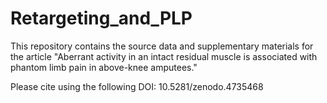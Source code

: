 # Retargeting_and_PLP
This repository contains the source data and supplementary materials for the article "Aberrant activity in an intact residual muscle is associated with phantom limb pain in above-knee amputees."

Please cite using the following DOI: 10.5281/zenodo.4735468
